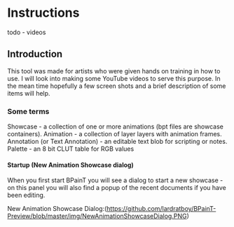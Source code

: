 # Instructions

todo - videos

## Introduction 

This tool was made for artists who were given hands on training in how to use. I will look into making some YouTube videos to serve this purpose. In the mean time hopefully a few screen shots and a brief description of some items will help.

### Some terms

Showcase - a collection of one or more animations (bpt files are showcase containers).
Animation - a collection of layer layers with animation frames.
Annotation (or Text Annotation) - an editable text blob for scripting or notes.
Palette - an 8 bit CLUT table for RGB values  

#### Startup (New Animation Showcase dialog)

When you first start BPainT you will see a dialog to start a new showcase - on this panel you will also find a popup of the recent documents if you have been editing.

New Animation Showcase Dialog:(https://github.com/lardratboy/BPainT-Preview/blob/master/img/NewAnimationShowcaseDialog.PNG)




